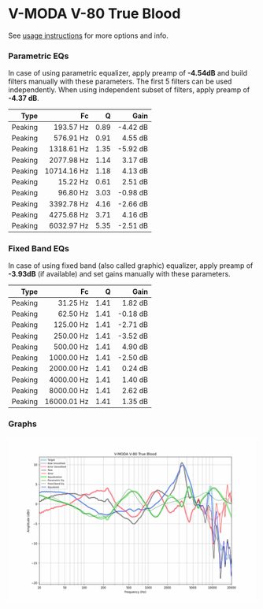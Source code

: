 # V-MODA V-80 True Blood
See [usage instructions](https://github.com/jaakkopasanen/AutoEq#usage) for more options and info.

### Parametric EQs
In case of using parametric equalizer, apply preamp of **-4.54dB** and build filters manually
with these parameters. The first 5 filters can be used independently.
When using independent subset of filters, apply preamp of **-4.37 dB**.

| Type    | Fc          |    Q | Gain     |
|--------:|------------:|-----:|---------:|
| Peaking | 193.57 Hz   | 0.89 | -4.42 dB |
| Peaking | 576.91 Hz   | 0.91 | 4.55 dB  |
| Peaking | 1318.61 Hz  | 1.35 | -5.92 dB |
| Peaking | 2077.98 Hz  | 1.14 | 3.17 dB  |
| Peaking | 10714.16 Hz | 1.18 | 4.13 dB  |
| Peaking | 15.22 Hz    | 0.61 | 2.51 dB  |
| Peaking | 96.80 Hz    | 3.03 | -0.98 dB |
| Peaking | 3392.78 Hz  | 4.16 | -2.66 dB |
| Peaking | 4275.68 Hz  | 3.71 | 4.16 dB  |
| Peaking | 6032.97 Hz  | 5.35 | -2.51 dB |

### Fixed Band EQs
In case of using fixed band (also called graphic) equalizer, apply preamp of **-3.93dB**
(if available) and set gains manually with these parameters.

| Type    | Fc          |    Q | Gain     |
|--------:|------------:|-----:|---------:|
| Peaking | 31.25 Hz    | 1.41 | 1.82 dB  |
| Peaking | 62.50 Hz    | 1.41 | -0.18 dB |
| Peaking | 125.00 Hz   | 1.41 | -2.71 dB |
| Peaking | 250.00 Hz   | 1.41 | -3.52 dB |
| Peaking | 500.00 Hz   | 1.41 | 4.90 dB  |
| Peaking | 1000.00 Hz  | 1.41 | -2.50 dB |
| Peaking | 2000.00 Hz  | 1.41 | 0.24 dB  |
| Peaking | 4000.00 Hz  | 1.41 | 1.40 dB  |
| Peaking | 8000.00 Hz  | 1.41 | 2.62 dB  |
| Peaking | 16000.01 Hz | 1.41 | 1.35 dB  |

### Graphs
![](./V-MODA%20V-80%20True%20Blood.png)